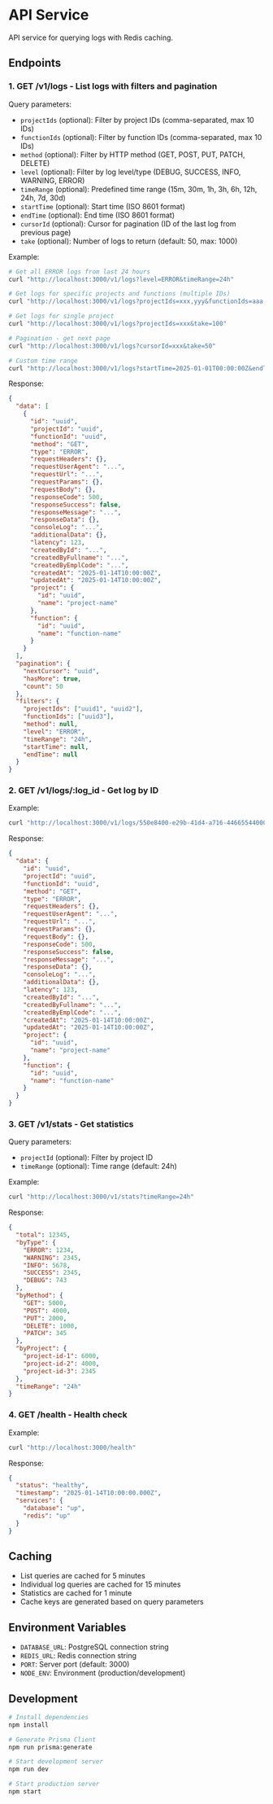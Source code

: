 # API Service

API service for querying logs with Redis caching.

## Endpoints

### 1. GET /v1/logs - List logs with filters and pagination

Query parameters:

- `projectIds` (optional): Filter by project IDs (comma-separated, max 10 IDs)
- `functionIds` (optional): Filter by function IDs (comma-separated, max 10 IDs)
- `method` (optional): Filter by HTTP method (GET, POST, PUT, PATCH, DELETE)
- `level` (optional): Filter by log level/type (DEBUG, SUCCESS, INFO, WARNING, ERROR)
- `timeRange` (optional): Predefined time range (15m, 30m, 1h, 3h, 6h, 12h, 24h, 7d, 30d)
- `startTime` (optional): Start time (ISO 8601 format)
- `endTime` (optional): End time (ISO 8601 format)
- `cursorId` (optional): Cursor for pagination (ID of the last log from previous page)
- `take` (optional): Number of logs to return (default: 50, max: 1000)

Example:

```bash
# Get all ERROR logs from last 24 hours
curl "http://localhost:3000/v1/logs?level=ERROR&timeRange=24h"

# Get logs for specific projects and functions (multiple IDs)
curl "http://localhost:3000/v1/logs?projectIds=xxx,yyy&functionIds=aaa,bbb&take=100"

# Get logs for single project
curl "http://localhost:3000/v1/logs?projectIds=xxx&take=100"

# Pagination - get next page
curl "http://localhost:3000/v1/logs?cursorId=xxx&take=50"

# Custom time range
curl "http://localhost:3000/v1/logs?startTime=2025-01-01T00:00:00Z&endTime=2025-01-31T23:59:59Z"
```

Response:

```json
{
  "data": [
    {
      "id": "uuid",
      "projectId": "uuid",
      "functionId": "uuid",
      "method": "GET",
      "type": "ERROR",
      "requestHeaders": {},
      "requestUserAgent": "...",
      "requestUrl": "...",
      "requestParams": {},
      "requestBody": {},
      "responseCode": 500,
      "responseSuccess": false,
      "responseMessage": "...",
      "responseData": {},
      "consoleLog": "...",
      "additionalData": {},
      "latency": 123,
      "createdById": "...",
      "createdByFullname": "...",
      "createdByEmplCode": "...",
      "createdAt": "2025-01-14T10:00:00Z",
      "updatedAt": "2025-01-14T10:00:00Z",
      "project": {
        "id": "uuid",
        "name": "project-name"
      },
      "function": {
        "id": "uuid",
        "name": "function-name"
      }
    }
  ],
  "pagination": {
    "nextCursor": "uuid",
    "hasMore": true,
    "count": 50
  },
  "filters": {
    "projectIds": ["uuid1", "uuid2"],
    "functionIds": ["uuid3"],
    "method": null,
    "level": "ERROR",
    "timeRange": "24h",
    "startTime": null,
    "endTime": null
  }
}
```

### 2. GET /v1/logs/:log_id - Get log by ID

Example:

```bash
curl "http://localhost:3000/v1/logs/550e8400-e29b-41d4-a716-446655440000"
```

Response:

```json
{
  "data": {
    "id": "uuid",
    "projectId": "uuid",
    "functionId": "uuid",
    "method": "GET",
    "type": "ERROR",
    "requestHeaders": {},
    "requestUserAgent": "...",
    "requestUrl": "...",
    "requestParams": {},
    "requestBody": {},
    "responseCode": 500,
    "responseSuccess": false,
    "responseMessage": "...",
    "responseData": {},
    "consoleLog": "...",
    "additionalData": {},
    "latency": 123,
    "createdById": "...",
    "createdByFullname": "...",
    "createdByEmplCode": "...",
    "createdAt": "2025-01-14T10:00:00Z",
    "updatedAt": "2025-01-14T10:00:00Z",
    "project": {
      "id": "uuid",
      "name": "project-name"
    },
    "function": {
      "id": "uuid",
      "name": "function-name"
    }
  }
}
```

### 3. GET /v1/stats - Get statistics

Query parameters:

- `projectId` (optional): Filter by project ID
- `timeRange` (optional): Time range (default: 24h)

Example:

```bash
curl "http://localhost:3000/v1/stats?timeRange=24h"
```

Response:

```json
{
  "total": 12345,
  "byType": {
    "ERROR": 1234,
    "WARNING": 2345,
    "INFO": 5678,
    "SUCCESS": 2345,
    "DEBUG": 743
  },
  "byMethod": {
    "GET": 5000,
    "POST": 4000,
    "PUT": 2000,
    "DELETE": 1000,
    "PATCH": 345
  },
  "byProject": {
    "project-id-1": 6000,
    "project-id-2": 4000,
    "project-id-3": 2345
  },
  "timeRange": "24h"
}
```

### 4. GET /health - Health check

Example:

```bash
curl "http://localhost:3000/health"
```

Response:

```json
{
  "status": "healthy",
  "timestamp": "2025-01-14T10:00:00.000Z",
  "services": {
    "database": "up",
    "redis": "up"
  }
}
```

## Caching

- List queries are cached for 5 minutes
- Individual log queries are cached for 15 minutes
- Statistics are cached for 1 minute
- Cache keys are generated based on query parameters

## Environment Variables

- `DATABASE_URL`: PostgreSQL connection string
- `REDIS_URL`: Redis connection string
- `PORT`: Server port (default: 3000)
- `NODE_ENV`: Environment (production/development)

## Development

```bash
# Install dependencies
npm install

# Generate Prisma Client
npm run prisma:generate

# Start development server
npm run dev

# Start production server
npm start
```
